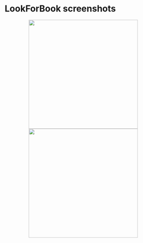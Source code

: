 # LookForBook screenshots
<p align="center">
<img src="https://user-images.githubusercontent.com/26773825/39942972-ea7f45e8-5569-11e8-8f1c-ccea955b9861.png" width="350"/>
<img src="https://user-images.githubusercontent.com/26773825/39927580-6afeee28-553b-11e8-81f1-e54e753cc196.png" width="350"/>
</p>

